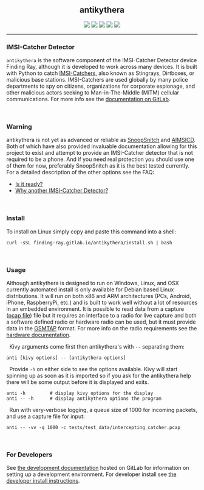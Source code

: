 <h2 align="center">antikythera</h2>

<p align="center">
  <a target="_blank" href="https://gitlab.com/finding-ray/antikythera/pipelines"><img src="https://gitlab.com/finding-ray/antikythera/badges/master/build.svg"></a>
  <a target="_blank" href="https://finding-ray.gitlab.io/antikythera/htmlcov/index.html"><img src="https://gitlab.com/finding-ray/antikythera/badges/master/coverage.svg"></a>
  <a target="_blank" href="https://pypi.org/project/antikythera"><img src="https://img.shields.io/pypi/v/antikythera.svg"></a>
  <a target="_blank" href="https://www.gnu.org/licenses/gpl-3.0.en.html"><img src="https://img.shields.io/pypi/l/antikythera.svg"></a>
  <a target="_blank" href="#"><img src="https://img.shields.io/pypi/status/antikythera.svg"></a>
</p>

---

### IMSI-Catcher Detector

``antikythera`` is the software component of the IMSI-Catcher Detector device Finding Ray, although it is developed to work across many devices. It is built with Python to catch [IMSI-Catchers](https://en.wikipedia.org/wiki/IMSI-catcher), also known as Stingrays, Dirtboxes, or malicious base stations. IMSI-Catchers are used globally by many police departments to spy on citizens, organizations for corporate espionage, and other malicious actors seeking to Man-in-The-Middle (MiTM) cellular communications. For more info see the [documentation on GitLab](http://finding-ray.gitlab.io/antikythera/).

&nbsp;
### Warning

antikythera is not yet as advanced or reliable as [SnoopSnitch](https://opensource.srlabs.de/projects/snoopsnitch) and [AIMSICD](https://github.com/CellularPrivacy/Android-IMSI-Catcher-Detector). Both of which have also provided invaluable documentation allowing for this project to exist and attempt to provide an IMSI-Catcher detector that is not required to be a phone. And if you need real protection you should use one of them for now, preferably SnoopSnitch as it is the best tested currently. For a detailed description of the other options see the FAQ:

*   [Is it ready?](http://finding-ray.gitlab.io/antikythera/pages/faq.html#is-it-ready)
*   [Why another IMSI-Catcher Detector?](http://finding-ray.gitlab.io/antikythera/pages/faq.html#why-another-imsi-catcher-detector)

&nbsp;
### Install


To install on Linux simply copy and paste this command into a shell:

    curl -sSL finding-ray.gitlab.io/antikythera/install.sh | bash

&nbsp;
### Usage

Although antikythera is designed to run on Windows, Linux, and OSX currently automated install is only available for Debian based Linux distributions. It will run on both x86 and ARM architectures (PCs, Android, iPhone, RaspberryPi, etc.) and is built to work well without a lot of resources in an embedded environment. It is possible to read data from a capture ([pcap file](https://en.wikipedia.org/wiki/Pcap)) file but it requires an interface to a radio for live capture and both a software defined radio or hardware radio can be used, but it must provide data in the [GSMTAP](http://osmocom.org/projects/baseband/wiki/GSMTAP) format. For more info on the radio requirements see the [hardware documentation](http://finding-ray.gitlab.io/antikythera/pages/hardware.html).

&nbsp;
Kivy arguments come first then antikythera's with ``--`` separating them:

    anti [kivy options] -- [antikythera options]

&nbsp;
Provide ``-h`` on either side to see the options available. Kivy will start spinning up as soon as it is imported so if you ask for the antikythera help there will be some output before it is displayed and exits.

    anti -h         # display kivy options for the display
    anti -- -h      # display antikythera options the program

&nbsp;
Run with very-verbose logging, a queue size of 1000 for incoming packets, and use a capture file for input:

    anti -- -vv -q 1000 -c tests/test_data/intercepting_catcher.pcap

&nbsp;
### For Developers

See [the development documentation](http://finding-ray.gitlab.io/antikythera/pages/development.html) hosted on GitLab for information on setting up a development environment. For developer install see [the developer install instructions](file:///home/datenstrom/workspace/IMSI/antikythera/docs/_build/html/pages/install.html#for-developers).
